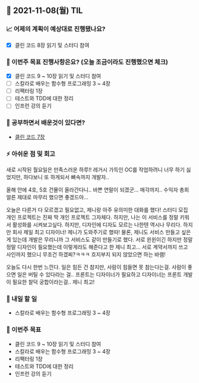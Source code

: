 ## 📆 2021-11-08(월) TIL

### 📈 어제의 계획이 예상대로 진행됐나요?
- [x] 클린 코드 8장 읽기 및 스터디 참여

### 🦄 이번주 목표 진행사항은요? (오늘 조금이라도 진행했으면 체크)
- [x] 클린 코드 9 ~ 10장 읽기 및 스터디 참여
- [ ] 스칼라로 배우는 함수형 프로그래밍 3 ~ 4장
- [ ] 리팩터링 1장
- [ ] 테스트와 TDD에 대한 정리
- [ ] 인프런 강의 듣기

### 🤔 공부하면서 배운것이 있다면?
- [클린 코드 7장](https://saseungmin.github.io/reading_books_record_repository/docs/clean/clean-code/chapter-8)

### ⚡ 아쉬운 점 및 회고
새로 시작된 월요일은 만족스러운 하루!! 레거시 가득인 OC를 작업하려니 너무 하기 싫었지만, 하다보니 또 하게되서 뼈속까지 개발자..   

올해 안에 4호, 5호 건물이 올라간다니.. 바쁜 연말이 되겠군... 매각까지.. 수익자 총회 얼른 제대로 마무리 했으면 좋겠드아...   

오늘은 다른거 다 모르겠고 필요없고, 제니랑 아주 유의미한 대화를 했다! 스터디 모집 개인 프로젝트는 진짜 딱 개인 프로젝트 그자체다. 하지만, 나는 이 서비스를 정말 키워서 활성화를 시켜보고싶다. 하지만, 디자인에 디자도 모르는 나한텐 역시나 무리다. 하지만 회사 제일 최고 디자이너! 제니가 도와주기로 했따! 물론, 제니도 서비스 만들고 싶은게 있는데 개발은 무리니까 그 서비스도 같이 만들기로 했다. 서로 윈윈이긴 하지만 정말 정말 디자인이 필요했는데 이렇게라도 해준다고 한 제니 최고... 서로 계약서까지 쓰고 사인까지 했으니 무조건 하겠찌?ㅋㅋㅋ 흐지부지 되지 않았으면 하는 바램!    

오늘도 다시 한번 느낀다. 일은 힘든 건 참지만, 사람이 힘들면 못 참는다는걸. 사람이 좋으면 일은 버틸 수 있다라는 걸.. 프론트는 디자이너가 필요하고 디자이너는 프론트 개발이 필요한 찰덕 궁합이라는걸.. 제니 최고!

### 🚀 내일 할 일
- 스칼라로 배우는 함수형 프로그래밍 3 ~ 4장

### 🎯 이번주 목표
- 클린 코드 9 ~ 10장 읽기 및 스터디 참여
- 스칼라로 배우는 함수형 프로그래밍 3 ~ 4장
- 리팩터링 1장
- 테스트와 TDD에 대한 정리
- 인프런 강의 듣기
